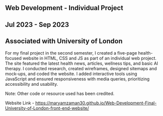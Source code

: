 ## Web Development - Individual Project

## Jul 2023 - Sep 2023

## Associated with University of London

For my final project in the second semester, I created a five-page health-focused website in HTML, CSS and JS as part of an individual web project. The site featured the latest health news, articles, wellness tips, and basic AI therapy. I conducted research, created wireframes, designed sitemaps and mock-ups, and coded the website. I added interactive tools using JavaScript and ensured responsiveness with media queries, prioritizing accessibility and usability.

Note: Other code or resource used has been credited.

Website Link - https://maryamzaman30.github.io/Web-Development-Final-University-of-London-front-end-website/

